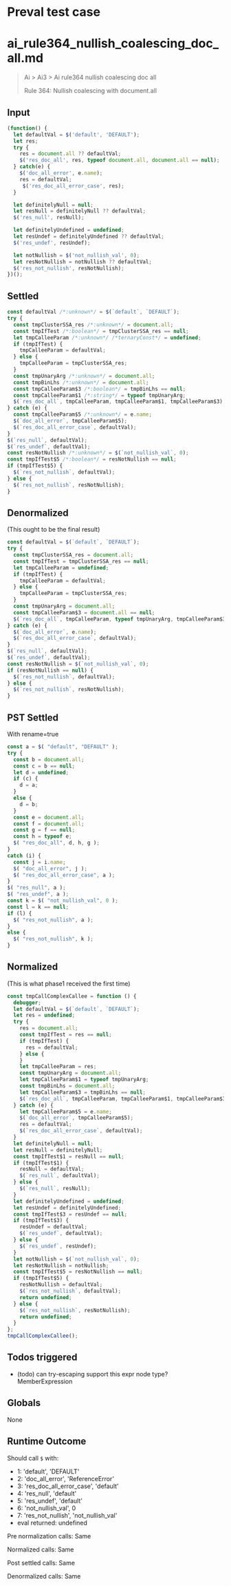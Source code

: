 # Preval test case

# ai_rule364_nullish_coalescing_doc_all.md

> Ai > Ai3 > Ai rule364 nullish coalescing doc all
>
> Rule 364: Nullish coalescing with document.all

## Input

`````js filename=intro
(function() {
  let defaultVal = $('default', 'DEFAULT');
  let res;
  try {
    res = document.all ?? defaultVal;
    $('res_doc_all', res, typeof document.all, document.all == null);
  } catch(e) {
    $('doc_all_error', e.name);
    res = defaultVal;
     $('res_doc_all_error_case', res);
  }

  let definitelyNull = null;
  let resNull = definitelyNull ?? defaultVal;
  $('res_null', resNull);

  let definitelyUndefined = undefined;
  let resUndef = definitelyUndefined ?? defaultVal;
  $('res_undef', resUndef);

  let notNullish = $('not_nullish_val', 0);
  let resNotNullish = notNullish ?? defaultVal;
  $('res_not_nullish', resNotNullish);
})();
`````


## Settled


`````js filename=intro
const defaultVal /*:unknown*/ = $(`default`, `DEFAULT`);
try {
  const tmpClusterSSA_res /*:unknown*/ = document.all;
  const tmpIfTest /*:boolean*/ = tmpClusterSSA_res == null;
  let tmpCalleeParam /*:unknown*/ /*ternaryConst*/ = undefined;
  if (tmpIfTest) {
    tmpCalleeParam = defaultVal;
  } else {
    tmpCalleeParam = tmpClusterSSA_res;
  }
  const tmpUnaryArg /*:unknown*/ = document.all;
  const tmpBinLhs /*:unknown*/ = document.all;
  const tmpCalleeParam$3 /*:boolean*/ = tmpBinLhs == null;
  const tmpCalleeParam$1 /*:string*/ = typeof tmpUnaryArg;
  $(`res_doc_all`, tmpCalleeParam, tmpCalleeParam$1, tmpCalleeParam$3);
} catch (e) {
  const tmpCalleeParam$5 /*:unknown*/ = e.name;
  $(`doc_all_error`, tmpCalleeParam$5);
  $(`res_doc_all_error_case`, defaultVal);
}
$(`res_null`, defaultVal);
$(`res_undef`, defaultVal);
const resNotNullish /*:unknown*/ = $(`not_nullish_val`, 0);
const tmpIfTest$5 /*:boolean*/ = resNotNullish == null;
if (tmpIfTest$5) {
  $(`res_not_nullish`, defaultVal);
} else {
  $(`res_not_nullish`, resNotNullish);
}
`````


## Denormalized
(This ought to be the final result)

`````js filename=intro
const defaultVal = $(`default`, `DEFAULT`);
try {
  const tmpClusterSSA_res = document.all;
  const tmpIfTest = tmpClusterSSA_res == null;
  let tmpCalleeParam = undefined;
  if (tmpIfTest) {
    tmpCalleeParam = defaultVal;
  } else {
    tmpCalleeParam = tmpClusterSSA_res;
  }
  const tmpUnaryArg = document.all;
  const tmpCalleeParam$3 = document.all == null;
  $(`res_doc_all`, tmpCalleeParam, typeof tmpUnaryArg, tmpCalleeParam$3);
} catch (e) {
  $(`doc_all_error`, e.name);
  $(`res_doc_all_error_case`, defaultVal);
}
$(`res_null`, defaultVal);
$(`res_undef`, defaultVal);
const resNotNullish = $(`not_nullish_val`, 0);
if (resNotNullish == null) {
  $(`res_not_nullish`, defaultVal);
} else {
  $(`res_not_nullish`, resNotNullish);
}
`````


## PST Settled
With rename=true

`````js filename=intro
const a = $( "default", "DEFAULT" );
try {
  const b = document.all;
  const c = b == null;
  let d = undefined;
  if (c) {
    d = a;
  }
  else {
    d = b;
  }
  const e = document.all;
  const f = document.all;
  const g = f == null;
  const h = typeof e;
  $( "res_doc_all", d, h, g );
}
catch (i) {
  const j = i.name;
  $( "doc_all_error", j );
  $( "res_doc_all_error_case", a );
}
$( "res_null", a );
$( "res_undef", a );
const k = $( "not_nullish_val", 0 );
const l = k == null;
if (l) {
  $( "res_not_nullish", a );
}
else {
  $( "res_not_nullish", k );
}
`````


## Normalized
(This is what phase1 received the first time)

`````js filename=intro
const tmpCallComplexCallee = function () {
  debugger;
  let defaultVal = $(`default`, `DEFAULT`);
  let res = undefined;
  try {
    res = document.all;
    const tmpIfTest = res == null;
    if (tmpIfTest) {
      res = defaultVal;
    } else {
    }
    let tmpCalleeParam = res;
    const tmpUnaryArg = document.all;
    let tmpCalleeParam$1 = typeof tmpUnaryArg;
    const tmpBinLhs = document.all;
    let tmpCalleeParam$3 = tmpBinLhs == null;
    $(`res_doc_all`, tmpCalleeParam, tmpCalleeParam$1, tmpCalleeParam$3);
  } catch (e) {
    let tmpCalleeParam$5 = e.name;
    $(`doc_all_error`, tmpCalleeParam$5);
    res = defaultVal;
    $(`res_doc_all_error_case`, defaultVal);
  }
  let definitelyNull = null;
  let resNull = definitelyNull;
  const tmpIfTest$1 = resNull == null;
  if (tmpIfTest$1) {
    resNull = defaultVal;
    $(`res_null`, defaultVal);
  } else {
    $(`res_null`, resNull);
  }
  let definitelyUndefined = undefined;
  let resUndef = definitelyUndefined;
  const tmpIfTest$3 = resUndef == null;
  if (tmpIfTest$3) {
    resUndef = defaultVal;
    $(`res_undef`, defaultVal);
  } else {
    $(`res_undef`, resUndef);
  }
  let notNullish = $(`not_nullish_val`, 0);
  let resNotNullish = notNullish;
  const tmpIfTest$5 = resNotNullish == null;
  if (tmpIfTest$5) {
    resNotNullish = defaultVal;
    $(`res_not_nullish`, defaultVal);
    return undefined;
  } else {
    $(`res_not_nullish`, resNotNullish);
    return undefined;
  }
};
tmpCallComplexCallee();
`````


## Todos triggered


- (todo) can try-escaping support this expr node type? MemberExpression


## Globals


None


## Runtime Outcome


Should call `$` with:
 - 1: 'default', 'DEFAULT'
 - 2: 'doc_all_error', 'ReferenceError'
 - 3: 'res_doc_all_error_case', 'default'
 - 4: 'res_null', 'default'
 - 5: 'res_undef', 'default'
 - 6: 'not_nullish_val', 0
 - 7: 'res_not_nullish', 'not_nullish_val'
 - eval returned: undefined

Pre normalization calls: Same

Normalized calls: Same

Post settled calls: Same

Denormalized calls: Same
